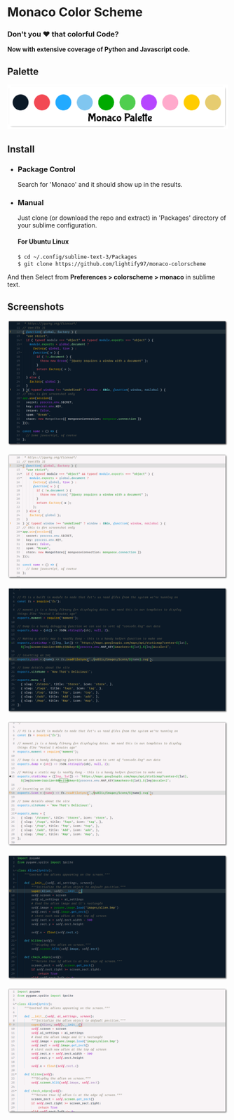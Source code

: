 # Monaco Color Scheme
### Don't you &hearts; that colorful **Code**?

**Now with extensive coverage of Python and Javascript code.**
## Palette
![monaco Palete](./palette.png)
## Install
* <h3>Package Control</h3>
    Search for 'Monaco' and it should show up in the results.

* <h3>Manual</h3>
    Just clone (or download the repo and extract) in 'Packages' directory of your sublime configuration.

    #### For Ubuntu Linux
    ```shell
    $ cd ~/.config/sublime-text-3/Packages
    $ git clone https://github.com/lightify97/monaco-colorscheme
    ```
And then Select from **Preferences > colorscheme > monaco** in sublime text.

## Screenshots

![JS_Dark](screenshots/JS_Dark.png)

![JS_Light](screenshots/JS_Light.png)

![ES_Dark](screenshots/ES_Dark.png)

![ES_Light](screenshots/ES_Light.png)

![PYTHON_Dark](screenshots/Python_Dark.png)

![PYTHON_Light](screenshots/Python_Light.png)
